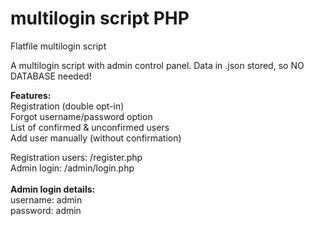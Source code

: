 # multilogin script PHP
Flatfile multilogin script

A multilogin script with admin control panel. Data in .json stored, so NO DATABASE needed!

<b>Features:</b><br /> 
Registration (double opt-in)<br />
Forgot username/password option<br />
List of confirmed & unconfirmed users<br />
Add user manually (without confirmation)

Registration users: /register.php<br />
Admin login: /admin/login.php<br />
<br />
<b>Admin login details:</b><br />
username: admin<br />
password: admin

